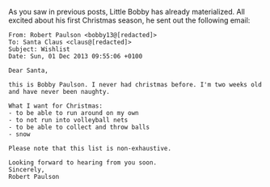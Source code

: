 As you saw in previous posts, Little Bobby has already materialized. All excited about his first Christmas season, he sent out the following email:

    From: Robert Paulson <bobby13@[redacted]>
    To: Santa Claus <claus@[redacted]>
    Subject: Wishlist
    Date: Sun, 01 Dec 2013 09:55:06 +0100
    
    Dear Santa,
    
    this is Bobby Paulson. I never had christmas before. I'm two weeks old
    and have never been naughty.
    
    What I want for Christmas:
    - to be able to run around on my own
    - to not run into volleyball nets
    - to be able to collect and throw balls
    - snow
    
    Please note that this list is non-exhaustive.
    
    Looking forward to hearing from you soon.
    Sincerely,
    Robert Paulson
